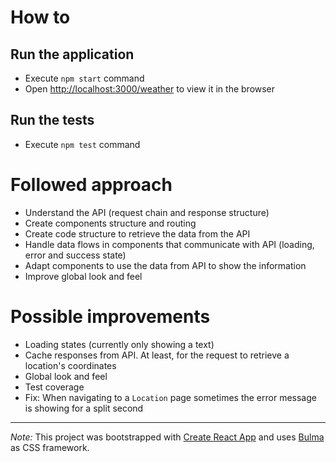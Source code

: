# How to

## Run the application

- Execute `npm start` command
- Open [http://localhost:3000/weather](http://localhost:3000/weather) to view it in the browser

## Run the tests

- Execute `npm test` command

# Followed approach

- Understand the API (request chain and response structure)
- Create components structure and routing
- Create code structure to retrieve the data from the API
- Handle data flows in components that communicate with API (loading, error and success state)
- Adapt components to use the data from API to show the information
- Improve global look and feel

# Possible improvements

- Loading states (currently only showing a text)
- Cache responses from API. At least, for the request to retrieve a location's coordinates
- Global look and feel
- Test coverage
- Fix: When navigating to a `Location` page sometimes the error message is showing for a split second

---

_Note:_ This project was bootstrapped with [Create React App](https://github.com/facebook/create-react-app) and uses [Bulma](https://bulma.io) as CSS framework.
